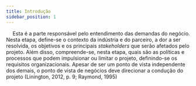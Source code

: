 ```yaml
---
title: Introdução
sidebar_position: 1
---
```


&emsp; Esta é a parte responsável pelo entendimento das demandas do negócio. Nesta etapa, define-se o contexto da indústria e do parceiro, a dor a ser resolvida, os objetivos e os principais _stakeholders_ que serão afetados pelo projeto. Além disso, compreende-se, nesta etapa, quais são as políticas e processos que podem impulsionar ou limitar o projeto, definindo-se os requisitos organizacionais. Apesar de ser um ponto de vista independente dos demais, o ponto de vista de negócios deve direcionar a condução do projeto (Linington, 2012, p. 9; Raymond, 1995)